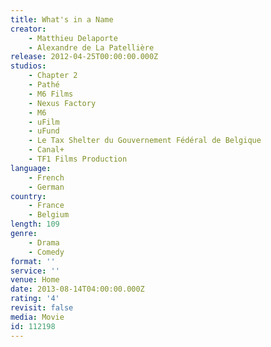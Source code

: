 ```yaml
---
title: What's in a Name
creator:
    - Matthieu Delaporte
    - Alexandre de La Patellière
release: 2012-04-25T00:00:00.000Z
studios:
    - Chapter 2
    - Pathé
    - M6 Films
    - Nexus Factory
    - M6
    - uFilm
    - uFund
    - Le Tax Shelter du Gouvernement Fédéral de Belgique
    - Canal+
    - TF1 Films Production
language:
    - French
    - German
country:
    - France
    - Belgium
length: 109
genre:
    - Drama
    - Comedy
format: ''
service: ''
venue: Home
date: 2013-08-14T04:00:00.000Z
rating: '4'
revisit: false
media: Movie
id: 112198
---
```



